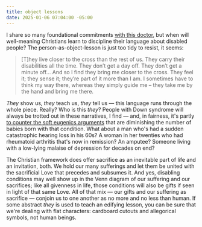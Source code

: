 ```yaml
---
title: object lessons
date: 2025-01-06 07:04:00 -05:00
---
```


I share so many foundational commitments [with this doctor](https://www.plough.com/en/topics/community/education/schooling-me-the-surgeon), but when will well-meaning Christians learn to discipline their language about disabled people? The person-as-object-lesson is just too tidy to resist, it seems: 

>[T]hey live closer to the cross than the rest of us. They carry their disabilities all the time. They don’t get a day off. They don’t get a minute off... And so I find they bring me closer to the cross. They feel it; they sense it; they’re part of it more than I am. I sometimes have to think my way there, whereas they simply guide me – they take me by the hand and bring me there.

*They* show us, *they* teach us, *they* tell us — this language runs through the whole piece. Really? Who is this *they*? People with Down syndrome will always be trotted out in these narratives, I find — and, in fairness, it's partly [to counter the soft eugenics arguments](https://www.theatlantic.com/magazine/archive/2020/12/the-last-children-of-down-syndrome/616928/) that are diminishing the number of babies born with that condition. What about a man who's had a sudden catastrophic hearing loss in his 60s? A woman in her twenties who had rheumatoid arthritis that's now in remission? An amputee? Someone living with a low-lying malaise of depression for decades on end? 

The Christian framework does offer sacrifice as an inevitable part of life and an invitation, both. We hold our many sufferings and let them be united with the sacrificial Love that precedes and subsumes it. And yes, disabling conditions may well show up in the Venn diagram of our suffering and our sacrifices; like all givenness in life, those conditions will also be gifts if seen in light of that same Love. All of that mix — our gifts and our suffering as sacrifice — conjoin us to one another as no more and no less than human. If some abstract *they* is used to teach an edifying lesson, you can be sure that we're dealing with flat characters: cardboard cutouts and allegorical symbols, not human beings. 

